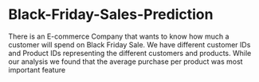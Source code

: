 # Black-Friday-Sales-Prediction
There is an E-commerce Company that wants to know how much a customer will spend on Black Friday Sale. 
We have different customer IDs and Product IDs representing the different customers and products.
While our analysis we found that the average purchase per product was most important feature
